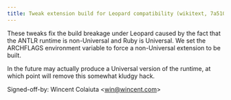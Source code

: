 ```yaml
---
title: Tweak extension build for Leopard compatibility (wikitext, 7a51010)
---
```


These tweaks fix the build breakage under Leopard caused by the fact that the ANTLR runtime is non-Universal and Ruby is Universal. We set the ARCHFLAGS environment variable to force a non-Universal extension to be built.

In the future may actually produce a Universal version of the runtime, at which point will remove this somewhat kludgy hack.

Signed-off-by: Wincent Colaiuta &lt;win@wincent.com&gt;
